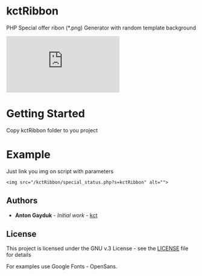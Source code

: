 # kctRibbon
PHP Special offer ribon (*.png) Generator with random template background

![alt text](https://24-ok.ru/images/special_status/special_status.php?status=6)

# Getting Started
Copy kctRibbon folder to you project

# Example
Just link you img on script with parameters

```
<img src="/kctRibbon/special_status.php?s=kctRibbon" alt="">
```

## Authors

* **Anton Gayduk** - *Initial work* - [kct](https://kctrud.ru)

## License

This project is licensed under the GNU v.3 License - see the [LICENSE](LICENSE) file for details

For examples use Google Fonts - OpenSans.

